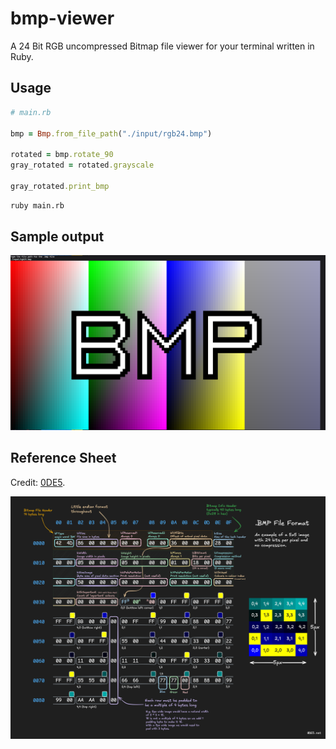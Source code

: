 # bmp-viewer

A 24 Bit RGB uncompressed Bitmap file viewer for your terminal written in Ruby.

## Usage

```rb
# main.rb

bmp = Bmp.from_file_path("./input/rgb24.bmp")

rotated = bmp.rotate_90
gray_rotated = rotated.grayscale

gray_rotated.print_bmp
```

```bash
ruby main.rb
```

## Sample output

![](./assets/sample.png)

## Reference Sheet

Credit: [0DE5](https://www.0de5.net/stimuli/binary-formats-through-bitmap-images).

![](./assets/reference.png)

